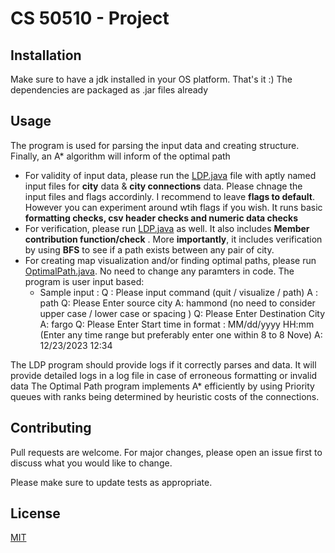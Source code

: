 # CS 50510 - Project

## Installation

Make sure to have a jdk installed in your OS platform. That's it :)
The dependencies are packaged as .jar files already

## Usage

The program is used for parsing the input data and creating structure. Finally, an A* algorithm will inform of the optimal path

- For validity of input data, please run the [LDP.java](LDP.java) file with aptly named input files for **city** data & **city connections** data. Please chnage the input files and flags accordinly. I recommend to leave **flags to default**. However you can experiment around wtih flags if you wish. It runs basic **formatting checks, csv header checks and numeric data checks**
- For verification, please run [LDP.java](LDP.java) as well. It also includes **Member contribution function/check** . More **importantly**, it includes verification by using **BFS** to see if a path exists between any pair of city.
- For creating map visualization and/or finding optimal paths, please run [OptimalPath.java](OptimalPath.java). No need to change any paramters in code. The program is user input based:
    - Sample input :
        Q : Please input command (quit / visualize / path)
        A : path
        Q: Please Enter source city
        A: hammond (no need to consider upper case / lower case or spacing )
        Q: Please Enter Destination City
        A: fargo
        Q: Please Enter Start time in format : MM/dd/yyyy HH:mm (Enter any time range but preferably enter one within 8 to 8 Nove)
        A: 12/23/2023 12:34
    

The LDP program should provide logs if it correctly parses and data. It will provide detailed logs in a log file in case of erroneous formatting or invalid data
The Optimal Path program implements A* efficiently by using Priority queues with ranks being determined by heuristic costs of the connections.

## Contributing

Pull requests are welcome. For major changes, please open an issue first
to discuss what you would like to change.

Please make sure to update tests as appropriate.

## License

[MIT](https://choosealicense.com/licenses/mit/)